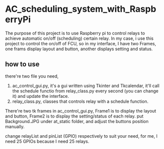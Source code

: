 # AC_scheduling_system_with_RaspberryPi

The purpose of this project is to use Raspberry pi to control relays to achieve automatic on/off (scheduling) certain relay. In my case, i use this project to control the on/off of FCU, so in my interface, I have two Frames, one frams display layout and button, another displays setting and status.

## how to use

there're two file you need, 

1. ac_control_gui.py, it's a gui written using Tkinter and Tkcalendar, it'll call the schedule functio from relay_class.py every second (you can change it) and update the interface.
2. relay_class.py, classes that controls relay with a schedule function.

There're two tk frames in ac_control_gui.py, Frame1 is to display the layout and button, Frame2 is to display the setting/status of each relay. put Background.JPG under at_static folder, and adjust the buttons position manually.

change relayList and pinList (GPIO) respectively to suit your need, for me, I need 25 GPIOs because I need 25 relays.
